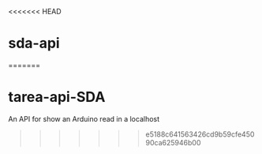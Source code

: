 <<<<<<< HEAD
# sda-api
=======
# tarea-api-SDA
An API for show an Arduino read in a localhost
>>>>>>> e5188c641563426cd9b59cfe45090ca625946b00
